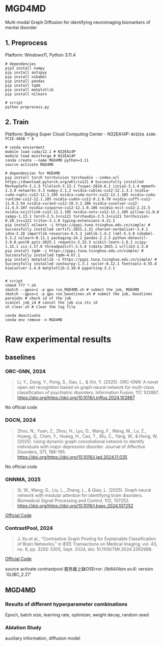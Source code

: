 # MGD4MD
Multi-modal Graph Diffusion for identifying neuroimaging biomarkers of mental disorder

## 1. Preprocess
Platform: Windows11, Python 3.11.4

``` shell
# dependencies
pip3 install numpy
pip install antspyx
pip install nibabel
pip install pandas
pip install tqdm
pip install matplotlib
pip install nilearn

# script
python preprocess.py
```


## 2. Train
Platform: Beijing Super Cloud Computing Center - N32EA14P: `NVIDIA A100-PCIE-40GB * 8`

``` shell
# conda enviorment
module load cuda/12.1 # N32EA14P
module load miniforge # N32EA14P
conda create --name MGD4MD python=3.11
source activate MGD4MD

# dependencies for MGD4MD
pip install torch torchvision torchaudio --index-url https://download.pytorch.org/whl/cu121 # Successfully installed MarkupSafe-2.1.5 filelock-3.13.1 fsspec-2024.6.1 jinja2-3.1.4 mpmath-1.3.0 networkx-3.3 numpy-2.1.2 nvidia-cublas-cu12-12.1.3.1 nvidia-cuda-cupti-cu12-12.1.105 nvidia-cuda-nvrtc-cu12-12.1.105 nvidia-cuda-runtime-cu12-12.1.105 nvidia-cudnn-cu12-9.1.0.70 nvidia-cufft-cu12-11.0.2.54 nvidia-curand-cu12-10.3.2.106 nvidia-cusolver-cu12-11.4.5.107 nvidia-cusparse-cu12-12.1.0.106 nvidia-nccl-cu12-2.21.5 nvidia-nvjitlink-cu12-12.1.105 nvidia-nvtx-cu12-12.1.105 pillow-11.0.0 sympy-1.13.1 torch-2.5.1+cu121 torchaudio-2.5.1+cu121 torchvision-0.20.1+cu121 triton-3.1.0 typing-extensions-4.12.2
pip install nilearn -i https://pypi.tuna.tsinghua.edu.cn/simple/ # Successfully installed certifi-2025.1.31 charset-normalizer-3.4.1 idna-3.10 importlib-resources-6.5.2 joblib-1.4.2 lxml-5.3.0 nibabel-5.3.2 nilearn-0.11.1 packaging-24.2 pandas-2.2.3 python-dateutil-2.9.0.post0 pytz-2025.1 requests-2.32.3 scikit-learn-1.6.1 scipy-1.15.1 six-1.17.0 threadpoolctl-3.5.0 tzdata-2025.1 urllib3-2.3.0
pip install tqdm -i https://pypi.tuna.tsinghua.edu.cn/simple/ # Successfully installed tqdm-4.67.1
pip install matplotlib -i https://pypi.tuna.tsinghua.edu.cn/simple/ # Successfully installed contourpy-1.3.1 cycler-0.12.1 fonttools-4.55.8 kiwisolver-1.4.8 matplotlib-3.10.0 pyparsing-3.2.1


# script
chmod 777 *.sh
sbatch --gpus=1 -p gpu run_MGD4MD.sh # submit the job, MGD4MD
sbatch --gpus=1 -p gpu run_baselines.sh # submit the job, baselines
parajobs # check id of the job
scancel job_id # cancel the job via its id
sh clear.sh # clear the log file

conda deactivate
conda env remove -n MGD4MD
```

# Raw experimental results
## baselines
### ORC-GNN, 2024
> Li, Y., Dong, Y., Peng, S., Gao, L., & Xin, Y. (2025). ORC-GNN: A novel open set recognition based on graph neural network for multi-class classification of psychiatric disorders. Information Fusion, 117, 102887. https://doi.org/https://doi.org/10.1016/j.inffus.2024.102887 

No official code

### DGCN, 2024
> Zhou, N., Yuan, Z., Zhou, H., Lyu, D., Wang, F., Wang, M., Lu, Z., Huang, Q., Chen, Y., Huang, H., Cao, T., Wu, C., Yang, W., & Hong, W. (2025). Using dynamic graph convolutional network to identify individuals with major depression disorder. Journal of Affective Disorders, 371, 188–195. https://doi.org/https://doi.org/10.1016/j.jad.2024.11.035

No official code

### GNNMA, 2025
> Si, W., Wang, G., Liu, L., Zhang, L., & Qiao, L. (2025). Graph neural network with modular attention for identifying brain disorders. Biomedical Signal Processing and Control, 102, 107252. https://doi.org/https://doi.org/10.1016/j.bspc.2024.107252

[Official Code](https://github.com/siwei9898/GNNMA)

### ContrastPool, 2024
> J. Xu et al., "Contrastive Graph Pooling for Explainable Classification of Brain Networks," in IEEE Transactions on Medical Imaging, vol. 43, no. 9, pp. 3292-3305, Sept. 2024, doi: 10.1109/TMI.2024.3392988.

[Official Code](https://github.com/AngusMonroe/ContrastPool)

source activate contrastpool
服务器上缺OSError: /lib64/libm.so.6: version `GLIBC_2.27'

## MGD4MD
### Results of different hyperparameter combinations
Epoch, batch size, learning rate, optimizer, weight decay, random seed 

### Ablation Study
auxiliary information, diffusion model